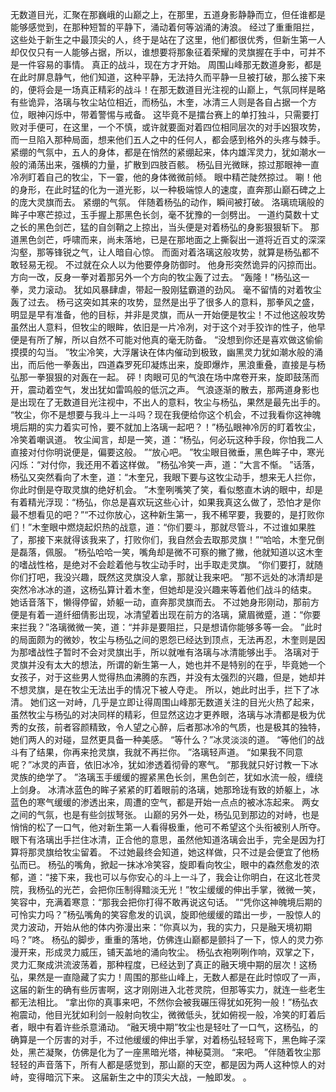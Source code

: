 无数道目光，汇聚在那巍峨的山巅之上，在那里，五道身影静静而立，但任谁都是能够感觉到，在那种短暂的平静下，涌动着何等汹涌的涛浪。
经过了重重阻拦，这些处于新生之中最顶尖的人，终于是站在了这里，他们都很优秀，但新生第一人却仅仅只有一人能够占据，所以，谁想要将那象征着荣耀的灵旗握在手中，可并不是一件容易的事情。
真正的战斗，现在方才开始。
周围山峰那无数道身影，都是在此时屏息静气，他们知道，这种平静，无法持久而平静一旦被打破，那么接下来的，便将会是一场真正精彩的战斗！在那无数道目光注视的山巅上，气氛同样是略有些诡异，洛璃与牧尘站位相近，而杨弘，木奎，冰清三人则是各自占据一个方位，眼神闪烁中，带着警惕与戒备。
这毕竟不是擂台赛上的单打独斗，只需要打败对手便可，在这里，一个不慎，或许就要面对着四位相同层次的对手凶狠攻势，而一旦陷入那种局面，想来他们五人之中的任何人，都会感到格外的头疼与棘手。
紧绷的气氛中，五人的身体，都是在悄然的紧绷起来，体内雄浑灵力，犹如潮水一般的涌荡出来，强横的力量，扩散到四肢百骸。
杨弘目光微眯，掠过那眼神一直冷冽盯着自己的牧尘，下一霎，他的身体微微前倾。
眼中精芒陡然掠过。
唰！他的身形，在此时猛的化为一道光影，以一种极端惊人的速度，直奔那山巅石碑之上的庞大灵旗而去。
紧绷的气氛。
伴随着杨弘的动作，瞬间被打破。
洛璃琉璃般的眸子中寒芒掠过，玉手握上那黑色长剑，毫不犹豫的一剑劈出。
一道约莫数十丈之长的黑色剑芒，猛的自剑鞘之上掠出，当头便是对着杨弘的身影狠狠斩下。
那道黑色剑芒，呼啸而来，尚未落地，已是在那地面之上撕裂出一道将近百丈的深深沟壑，那等锋锐之气，让人暗自心惊。
而面对着洛璃这般攻势，就算是杨弘都不敢轻易无视。
不过就在众人以为他要停身防御时。
他身形突然诡异的闪掠而出。
方向一改，反身一拳对着那另外一个方向的牧尘轰了过去。
“轰隆！”杨弘这一拳，灵力滚动。
犹如风暴肆虐，带起一股刚猛霸道的劲风。
毫不留情的对着牧尘轰了过去。
杨弓这突如其来的攻势，显然是出乎了很多人的意料，那拳风之盛，明显是早有准备，他的目标，并非是灵旗，而从一开始便是牧尘！不过他这般攻势虽然出人意料，但牧尘的眼眸，依旧是一片冷冽，对于这个对手狡诈的性子，他早便是有所了解，所以自然不可能对他真的毫无防备。
“没想到你还是喜欢做这偷偷摸摸的勾当。
”牧尘冷笑，大浮屠诀在体内催动到极致，幽黑灵力犹如潮水般的涌出，而后他一拳轰出，四道森罗死印凝炼出来，旋即爆炸，黑浪重叠，直接是与杨弘那一拳狠狠的对轰在一起。
砰！肉眼可见的气浪在场中席卷开来，旋即鼓荡而开，震动着空气，发出犹如雷鸣般的低沉之声。
气浪逐渐的散去，那两道身影也是出现在了无数道目光注视中，不出人的意料，牧尘与杨弘，果然是最先出手的。
“牧尘，你不是想要与我斗上一斗吗？现在我便给你这个机会，不过我看你这神魄境后期的实力着实可怜，要不就加上洛璃一起吧？！”杨弘眼神冷厉的盯着牧尘，冷笑着嘲讽道。
牧尘闻言，却是一笑，道：“杨弘，何必玩这种手段，你怕我二人直接对付你明说便是，偏要这般。
”“放心吧。
”牧尘眼目微垂，黑色眸子中，寒光闪烁：“对付你，我还用不着这样做。
”杨弘冷笑一声，道：“大言不惭。
”话落，杨弘又突然看向了木奎，道：“木奎兄，我眼下要与这牧尘动手，想来无人拦你，你此时倒是夺取灵旗的绝好机会。
”木奎咧嘴笑了笑，看似憨直木讷的眼中，却是有着精光浮现：“杨弘，你总是喜欢玩这些心计，如果我真这么做了，恐怕才是你最不想看见的吧？”“不过你放心，这种新生第一，我不稀罕要，我要的，是打败你们！”木奎眼中燃烧起炽热的战意，道：“你们要斗，那就尽管斗，不过谁如果胜了，那接下来就得该我来了，打败你们，我自然会去取那灵旗！”“哈哈，木奎兄倒是磊落，佩服。
”杨弘哈哈一笑，嘴角却是微不可察的撇了撇，他就知道以这木奎的嗜战性格，是绝对不会趁着他与牧尘动手时，出手取走灵旗。
“你们要打，就随你们打吧，我没兴趣，既然这灵旗没人拿，那就让我来吧。
”那不远处的冰清却是突然冷冰冰的道，这杨弘算计着木奎，但她却是没兴趣来等着他们战斗的结束。
她话音落下，懒得停留，娇躯一动，直奔那灵旗而去。
不过她身形刚动，那前方便是有着一道纤细倩影出现，冰清望着出现在前方的洛璃，黛眉微蹙，道：“你要来拦我？”洛璃微微一笑，道：“并非是要阻拦，只是想请你能够多等一会。
”此时的局面颇为的微妙，牧尘与杨弘之间的恩怨已经达到顶点，无法再忍，木奎则是因为那嗜战性子暂时不会对灵旗出手，所以就唯有洛璃与冰清能够出手。
洛璃对于灵旗并没有太大的想法，所谓的新生第一人，她也并不是特别的在乎，毕竟她一个女孩子，对于这些男人觉得热血沸腾的东西，并没有太强烈的兴趣，但是，她却并不想灵旗，是在牧尘无法出手的情况下被人夺走。
所以，她此时出手，拦下了冰清。
她们这一对峙，几乎是立即让得周围山峰那无数道关注的目光火热了起来，虽然牧尘与杨弘的对决同样的精彩，但显然这边才更养眼，洛璃与冰清都是极为优秀的女孩，前者容颜精致，令人望之心醉，后者那冰冷的气质，也是极其的独特，她们两人的对碰，显然更具备一种美感。
“等什么？”冰灵淡淡的道。
“等他们的战斗有了结果，你再来抢灵旗，我就不再拦你。
”洛璃轻声道。
“如果我不同意呢？”冰灵的声音，依旧冰冷，犹如渗透着彻骨的寒气。
“那我就只好讨教一下冰灵族的绝学了。
”洛璃玉手缓缓的握紧黑色长剑，黑色剑芒，犹如水流一般，缠绕上剑身。
冰清冰蓝色的眸子紧紧的盯着眼前的洛璃，她那玲珑有致的娇躯上，冰蓝色的寒气缓缓的渗透出来，周遭的空气，都是开始一点点的被冰冻起来。
两女之间的气氛，也是有些剑拔弩张。
山巅的另外一处，杨弘见到那边的对峙，也是悄悄的松了一口气，他对新生第一人看得极重，他可不希望这个头衔被别人所夺。
眼下有洛璃出手拦住冰清，正合他的意思，虽然他知道洛璃会出手，完全是因为打算将那灵旗给牧尘留着。
不过她最终会知道，她这样做，只不过是会便宜了他杨弘而已。
杨弘的嘴角，掀起一抹冰冷笑容，旋即看向牧尘，眼中的森然愈发的浓郁，道：“接下来，我也可以与你安心的斗上一斗了，我会让你明白，在这北苍灵院，我杨弘的光芒，会把你压制得黯淡无光！”牧尘缓缓的伸出手掌，微微一笑，笑容中，充满着寒意：“那我会把你打得不敢再说这句话。
”“凭你这神魄境后期的可怜实力吗？”杨弘嘴角的笑容愈发的讥讽，旋即他缓缓的踏出一步，一股惊人的灵力波动，开始从他的体内弥漫出来：“你真以为，我的实力，只是融天境初期吗？”咚。
杨弘的脚步，重重的落地，仿佛连山巅都是颤抖了一下，惊人的灵力弥漫开来，形成灵力威压，铺天盖地的涌向牧尘。
杨弘衣袍咧咧作响，双掌之下，灵力汇聚成洪流波荡着，那种程度，已经达到了真正的融天境中期的层次！这杨弘，果然是一直隐藏了实力！周围的那些山峰上，无数人都是在此时惊叹了一声，这届的新生的确有些厉害啊，这才刚刚进入北苍灵院，但那等实力，就连一些老生都无法相比。
“拿出你的真事来吧，不然你会被我碾压得犹如死狗一般！”杨弘衣袍震动，他目光犹如利剑一般射向牧尘，微微低头，犹如俯视一般，冷笑的盯着后者，眼中有着许些杀意涌动。
“融天境中期”牧尘也是轻吐了一口气，这杨弘，的确算是一个厉害的对手，不过他缓缓的伸出手掌，对着杨弘轻轻弯下，黑色眸子深处，黑芒凝聚，仿佛是化为了一座黑暗光塔，神秘莫测。
“来吧。
”伴随着牧尘那轻轻的声音落下，所有人都是感觉到，那山巅的天空，都是因为两人这种惊人的对峙，变得暗沉下来。
这届新生之中的顶尖大战，一触即发。
。
